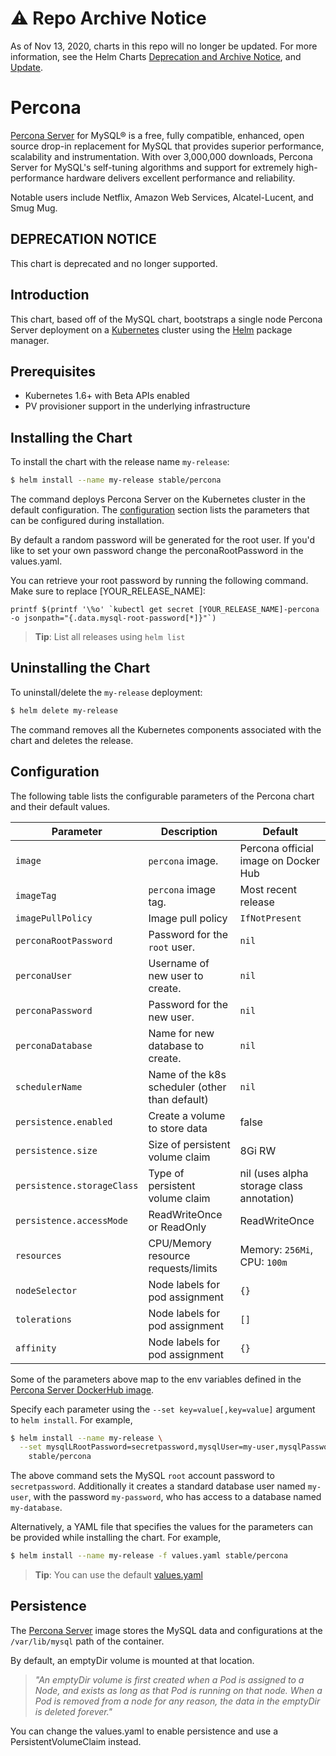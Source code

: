 # ⚠️ Repo Archive Notice

As of Nov 13, 2020, charts in this repo will no longer be updated.
For more information, see the Helm Charts [Deprecation and Archive Notice](https://github.com/helm/charts#%EF%B8%8F-deprecation-and-archive-notice), and [Update](https://helm.sh/blog/charts-repo-deprecation/).

# Percona

[Percona Server](https://MySQL.org) for MySQL® is a free, fully compatible, enhanced, open source drop-in replacement for MySQL that provides superior performance, scalability and instrumentation. With over 3,000,000 downloads, Percona Server for MySQL's self-tuning algorithms and support for extremely high-performance hardware delivers excellent performance and reliability.

Notable users include Netflix, Amazon Web Services, Alcatel-Lucent, and Smug Mug.

## DEPRECATION NOTICE

This chart is deprecated and no longer supported.

## Introduction

This chart, based off of the MySQL chart,  bootstraps a single node Percona Server deployment on a [Kubernetes](http://kubernetes.io) cluster using the [Helm](https://helm.sh) package manager.

## Prerequisites

- Kubernetes 1.6+ with Beta APIs enabled
- PV provisioner support in the underlying infrastructure

## Installing the Chart

To install the chart with the release name `my-release`:

```bash
$ helm install --name my-release stable/percona
```

The command deploys Percona Server on the Kubernetes cluster in the default configuration. The [configuration](#configuration) section lists the parameters that can be configured during installation.

By default a random password will be generated for the root user. If you'd like to set your own password change the perconaRootPassword
in the values.yaml.

You can retrieve your root password by running the following command. Make sure to replace [YOUR_RELEASE_NAME]:

    printf $(printf '\%o' `kubectl get secret [YOUR_RELEASE_NAME]-percona -o jsonpath="{.data.mysql-root-password[*]}"`)

> **Tip**: List all releases using `helm list`

## Uninstalling the Chart

To uninstall/delete the `my-release` deployment:

```bash
$ helm delete my-release
```

The command removes all the Kubernetes components associated with the chart and deletes the release.

## Configuration

The following table lists the configurable parameters of the Percona chart and their default values.

| Parameter                  | Description                        | Default                                                    |
| -----------------------    | ---------------------------------- | ---------------------------------------------------------- |
| `image`                    | `percona` image.                   | Percona official image on Docker Hub                       |
| `imageTag`                 | `percona` image tag.                 | Most recent release                                        |
| `imagePullPolicy`          | Image pull policy                  | `IfNotPresent`                                             |
| `perconaRootPassword`        | Password for the `root` user.      | `nil`                                                      |
| `perconaUser`                | Username of new user to create.    | `nil`                                                      |
| `perconaPassword`            | Password for the new user.         | `nil`                                                      |
| `perconaDatabase`            | Name for new database to create.   | `nil`                                                      |
| `schedulerName`            | Name of the k8s scheduler (other than default)  | `nil`                                         |
| `persistence.enabled`      | Create a volume to store data      | false                                                       |
| `persistence.size`         | Size of persistent volume claim    | 8Gi RW                                                     |
| `persistence.storageClass` | Type of persistent volume claim    | nil  (uses alpha storage class annotation)                 |
| `persistence.accessMode`   | ReadWriteOnce or ReadOnly          | ReadWriteOnce                                              |
| `resources`                | CPU/Memory resource requests/limits | Memory: `256Mi`, CPU: `100m`                              |
| `nodeSelector`             | Node labels for pod assignment     | `{}`							|
| `tolerations`              | Node labels for pod assignment     | `[]`							|
| `affinity`                 | Node labels for pod assignment     | `{}`                            |

Some of the parameters above map to the env variables defined in the [Percona Server DockerHub image](https://hub.docker.com/_/percona/).

Specify each parameter using the `--set key=value[,key=value]` argument to `helm install`. For example,

```bash
$ helm install --name my-release \
  --set mysqlLRootPassword=secretpassword,mysqlUser=my-user,mysqlPassword=my-password,mysqlDatabase=my-database \
    stable/percona
```

The above command sets the MySQL `root` account password to `secretpassword`. Additionally it creates a standard database user named `my-user`, with the password `my-password`, who has access to a database named `my-database`.

Alternatively, a YAML file that specifies the values for the parameters can be provided while installing the chart. For example,

```bash
$ helm install --name my-release -f values.yaml stable/percona
```

> **Tip**: You can use the default [values.yaml](values.yaml)

## Persistence

The [Percona Server](https://hub.docker.com/_/percona/) image stores the MySQL data and configurations at the `/var/lib/mysql` path of the container.

By default, an emptyDir volume is mounted at that location.

> *"An emptyDir volume is first created when a Pod is assigned to a Node, and exists as long as that Pod is running on that node. When a Pod is removed from a node for any reason, the data in the emptyDir is deleted forever."*

You can change the values.yaml to enable persistence and use a PersistentVolumeClaim instead.
